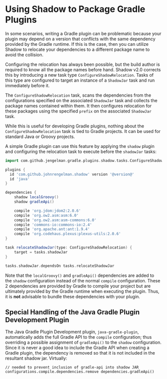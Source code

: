 # Using Shadow to Package Gradle Plugins

In some scenarios, writing a Gradle plugin can be problematic because your plugin may depend on a version that
conflicts with the same dependency provided by the Gradle runtime. If this is the case, then you can utilize Shadow
to relocate your dependencies to a different package name to avoid the collision.

Configuring the relocation has always been possible, but the build author is required to know all the package names
before hand. Shadow v2.0 corrects this by introducing a new task type `ConfigureShadowRelocation`.
Tasks of this type are configured to target an instance of a `ShadowJar` task and run immediately before it.

The `ConfigureShadowRelocation` task, scans the dependencies from the configurations specified on the associated
`ShadowJar` task and collects the package names contained within them. It then configures relocation for these
packages using the specified `prefix` on the associated `ShadowJar` task.

While this is useful for developing Gradle plugins, nothing about the `ConfigureShadowRelocation` task is tied to
Gradle projects. It can be used for standard Java or Groovy projects.

A simple Gradle plugin can use this feature by applying the `shadow` plugin and configuring the relocation task
to execute before the `shadowJar` tasks:

```groovy no-plugins
import com.github.jengelman.gradle.plugins.shadow.tasks.ConfigureShadowRelocation

plugins {
  id 'com.github.johnrengelman.shadow' version '@version@'
  id 'java'
}

dependencies {
    shadow localGroovy()
    shadow gradleApi()

    compile 'org.jdom:jdom2:2.0.6'
    compile 'org.ow2.asm:asm:6.0'
    compile 'org.ow2.asm:asm-commons:6.0'
    compile 'commons-io:commons-io:2.4'
    compile 'org.apache.ant:ant:1.9.4'
    compile 'org.codehaus.plexus:plexus-utils:2.0.6'
}

task relocateShadowJar(type: ConfigureShadowRelocation) {
    target = tasks.shadowJar
}

tasks.shadowJar.dependsOn tasks.relocateShadowJar
```

Note that the `localGroovy()` and `gradleApi()` dependencies are added to the `shadow` configuration instead of the
normal `compile` configuration. These 2 dependencies are provided by Gradle to compile your project but are ultimately
provided by the Gradle runtime when executing the plugin. Thus, it is **not** advisable to bundle these dependencies
with your plugin.

## Special Handling of the Java Gradle Plugin Development Plugin

The Java Gradle Plugin Development plugin, `java-gradle-plugin`, automatically adds the full Gradle API to the `compile` 
configuration; thus overriding a possible assignment of `gradleApi()` to the `shadow` configuration.  Since it is never
a good idea to include the Gradle API when creating a Gradle plugin, the dependency is removed so that it is not 
included in the resultant shadow jar.  Virtually:

    // needed to prevent inclusion of gradle-api into shadow JAR
    configurations.compile.dependencies.remove dependencies.gradleApi()
